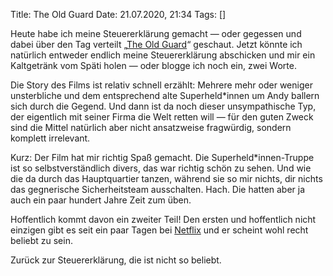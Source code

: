 Title: The Old Guard
Date: 21.07.2020, 21:34
Tags: []

Heute habe ich meine Steuererklärung gemacht — oder gegessen und dabei über den Tag verteilt „[The Old Guard](https://de.wikipedia.org/wiki/The_Old_Guard_(Film))“ geschaut. Jetzt könnte ich natürlich entweder endlich meine Steuererklärung abschicken und mir ein Kaltgetränk vom Späti holen — oder blogge ich noch ein, zwei Worte.

Die Story des Films ist relativ schnell erzählt: Mehrere mehr oder weniger unsterbliche und dem entsprechend alte Superheld*innen um Andy ballern sich durch die Gegend. Und dann ist da noch dieser unsympathische Typ, der eigentlich mit seiner Firma die Welt retten will — für den guten Zweck sind die Mittel natürlich aber nicht ansatzweise fragwürdig, sondern komplett irrelevant.

Kurz: Der Film hat mir richtig Spaß gemacht. Die Superheld*innen-Truppe ist so selbstverständlich divers, das war richtig schön zu sehen. Und wie die da durch das Hauptquartier tanzen, während sie so mir nichts, dir nichts das gegnerische Sicherheitsteam ausschalten. Hach. Die hatten aber ja auch ein paar hundert Jahre Zeit zum üben.

Hoffentlich kommt davon ein zweiter Teil! Den ersten und hoffentlich nicht einzigen gibt es seit ein paar Tagen bei [Netflix](https://www.netflix.com/title/81038963) und er scheint wohl recht beliebt zu sein.

Zurück zur Steuererklärung, die ist nicht so beliebt.